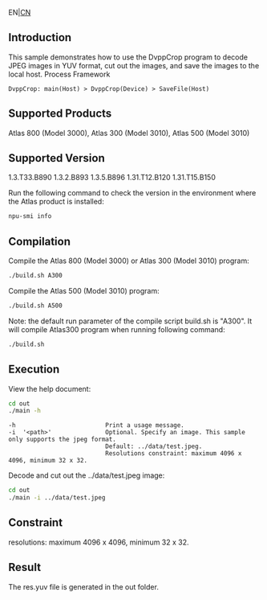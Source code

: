 EN|[CN](README.zh.md)
## Introduction

This sample demonstrates how to use the DvppCrop program to decode JPEG images in YUV format, cut out the images, and save the images to the local host.
Process Framework

    DvppCrop: main(Host) > DvppCrop(Device) > SaveFile(Host)

## Supported Products

Atlas 800 (Model 3000), Atlas 300 (Model 3010), Atlas 500 (Model 3010)

## Supported Version

1.3.T33.B890 1.3.2.B893 1.3.5.B896 1.31.T12.B120 1.31.T15.B150

Run the following command to check the version in the environment where the Atlas product is installed:
```bash
npu-smi info
```

## Compilation

Compile the Atlas 800 (Model 3000) or Atlas 300 (Model 3010) program:
```bash
./build.sh A300
```

Compile the Atlas 500 (Model 3010) program:
```bash
./build.sh A500
```

Note: the default run parameter of the compile script build.sh is "A300". It will compile Atlas300 program when running following command:
```bash
./build.sh 
```

## Execution

View the help document:
```bash
cd out
./main -h
```
    -h                         Print a usage message.
    -i  '<path>'               Optional. Specify an image. This sample only supports the jpeg format.
                               Default: ../data/test.jpeg. 
                               Resolutions constraint: maximum 4096 x 4096, minimum 32 x 32.
Decode and cut out the ../data/test.jpeg image:
```bash
cd out
./main -i ../data/test.jpeg
```

## Constraint

resolutions: maximum 4096 x 4096, minimum 32 x 32.


## Result

The res.yuv file is generated in the out folder.


